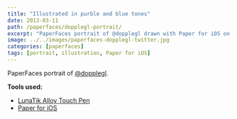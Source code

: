 ```yaml
---
title: "Illustrated in purble and blue tones"
date: 2013-03-11
path: /paperfaces/dopplegl-portrait/
excerpt: "PaperFaces portrait of @dopplegl drawn with Paper for iOS on an iPad."
image: ../../images/paperfaces-dopplegl-twitter.jpg
categories: [paperfaces]
tags: [portrait, illustration, Paper for iOS]
---
```


PaperFaces portrait of [@dopplegl](https://twitter.com/dopplegl).

**Tools used:**

- [LunaTik Alloy Touch Pen](https://www.amazon.com/gp/product/B00821TR7G/ref=as_li_ss_tl?ie=UTF8&tag=mademist-20&linkCode=as2&camp=1789&creative=390957&creativeASIN=B00821TR7G)
- [Paper for iOS](https://paper.bywetransfer.com/)
